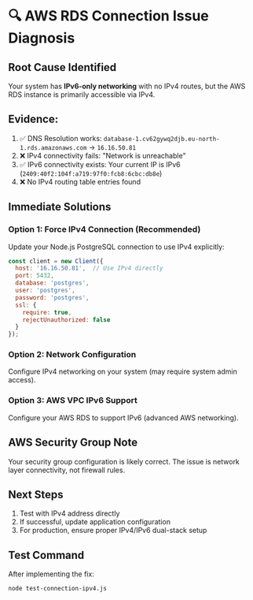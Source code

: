 # 🔍 AWS RDS Connection Issue Diagnosis

## Root Cause Identified
Your system has **IPv6-only networking** with no IPv4 routes, but the AWS RDS instance is primarily accessible via IPv4.

## Evidence:
1. ✅ DNS Resolution works: `database-1.cv62gywq2djb.eu-north-1.rds.amazonaws.com` → `16.16.50.81`
2. ❌ IPv4 connectivity fails: "Network is unreachable"
3. ✅ IPv6 connectivity exists: Your current IP is IPv6 (`2409:40f2:104f:a719:97f0:fcb8:6cbc:db8e`)
4. ❌ No IPv4 routing table entries found

## Immediate Solutions

### Option 1: Force IPv4 Connection (Recommended)
Update your Node.js PostgreSQL connection to use IPv4 explicitly:

```javascript
const client = new Client({
  host: '16.16.50.81',  // Use IPv4 directly
  port: 5432,
  database: 'postgres',
  user: 'postgres',
  password: 'postgres',
  ssl: {
    require: true,
    rejectUnauthorized: false
  }
});
```

### Option 2: Network Configuration
Configure IPv4 networking on your system (may require system admin access).

### Option 3: AWS VPC IPv6 Support
Configure your AWS RDS to support IPv6 (advanced AWS networking).

## AWS Security Group Note
Your security group configuration is likely correct. The issue is network layer connectivity, not firewall rules.

## Next Steps
1. Test with IPv4 address directly
2. If successful, update application configuration
3. For production, ensure proper IPv4/IPv6 dual-stack setup

## Test Command
After implementing the fix:
```bash
node test-connection-ipv4.js
```
